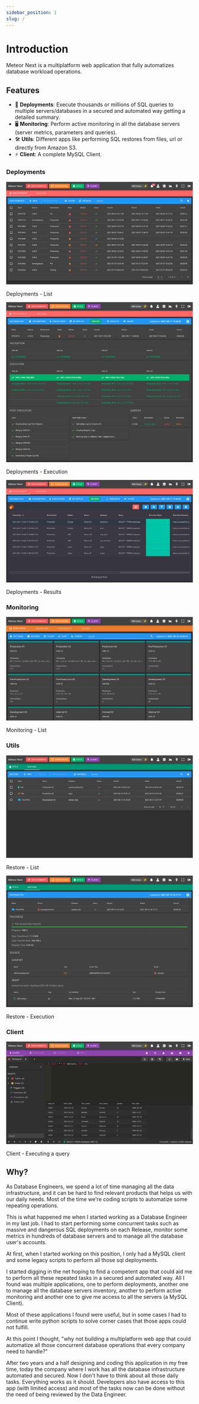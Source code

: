 ```yaml
---
sidebar_position: 1
slug: /
---
```


# Introduction

Meteor Next is a multiplatform web application that fully automatizes database workload operations.

## Features

- 🚀 **Deployments**: Execute thousands or millions of SQL queries to multiple servers/databases in a secured and automated way getting a detailed summary.
- 🖥️ **Monitoring**: Perform active monitoring in all the database servers (server metrics, parameters and queries).
- 🛠️ **Utils**: Different apps like performing SQL restores from files, url or directly from Amazon S3.
- ⚡ **Client**: A complete MySQL Client.

### Deployments

![alt text](../assets/deployments/deployments.png "Deployments - List")

<p style={{textAlign:"center", marginTop:"-10px"}}>Deployments - List</p>

![alt text](../assets/deployments/execution.png "Deployments - Execution")

<p style={{textAlign:"center", marginTop:"-10px"}}>Deployments - Execution</p>

![alt text](../assets/deployments/results.png "Deployments - Results")

<p style={{textAlign:"center", marginTop:"-10px"}}>Deployments - Results</p>

### Monitoring

![alt text](../assets/monitoring/monitoring.png "Monitoring")

<p style={{textAlign:"center", marginTop:"-10px"}}>Monitoring - List</p>

### Utils

![alt text](../assets/utils/restore/restore.png "Restore - List")

<p style={{textAlign:"center", marginTop:"-10px"}}>Restore - List</p>

![alt text](../assets/utils/restore/restore-info-cloud.png "Restore - Information")

<p style={{textAlign:"center", marginTop:"-10px"}}>Restore - Execution</p>

### Client

![alt text](../assets/client/client.png "Client")

<p style={{textAlign:"center", marginTop:"-10px"}}>Client - Executing a query</p>

## Why?

As Database Engineers, we spend a lot of time managing all the data infrastructure, and it can be hard to find relevant products that helps us with our daily needs. Most of the time we're coding scripts to automatize some repeating operations.

This is what happened me when I started working as a Database Engineer in my last job. I had to start performing some concurrent tasks such as massive and dangerous SQL deployments on each Release, monitor some metrics in hundreds of database servers and to manage all the database user's accounts.

At first, when I started working on this position, I only had a MySQL client and some legacy scripts to perform all those sql deployments.

I started digging in the net hoping to find a competent app that could aid me to perform all these repeated tasks in a secured and automated way. All I found was multiple applications, one to perform deployments, another one to manage all the database servers inventory, another to perform active monitoring and another one to give me access to all the servers (a MySQL Client).

Most of these applications I found were useful, but in some cases I had to continue write python scripts to solve corner cases that those apps could not fulfill.

At this point I thought, "why not building a multiplatform web app that could automatize all those concurrent database operations that every company need to handle?"

After two years and a half designing and coding this application in my free time, today the company where I work has all the database infrastructure automated and secured. Now I don't have to think about all those daily tasks. Everything works as it should. Developers also have access to this app (with limited access) and most of the tasks now can be done without the need of being reviewed by the Data Engineer.
